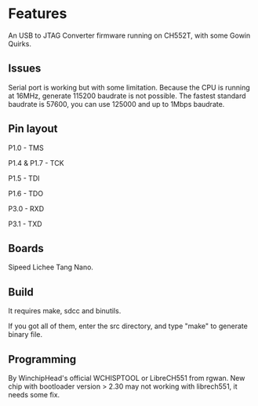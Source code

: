 Features
======

An USB to JTAG Converter firmware running on CH552T, with some Gowin Quirks.

Issues
--------------

Serial port is working but with some limitation. Because the CPU is running at 16MHz, generate 115200 baudrate is not possible. The fastest standard baudrate is 57600, you can use 125000 and up to 1Mbps baudrate.

Pin layout
--------------

P1.0 - TMS

P1.4 & P1.7 - TCK

P1.5 - TDI

P1.6 - TDO

P3.0 - RXD

P3.1 - TXD


Boards
--------------

Sipeed Lichee Tang Nano.

Build
--------------

It requires make, sdcc and binutils.

If you got all of them, enter the src directory, and type "make" to generate binary file.

Programming
--------------

By WinchipHead's official WCHISPTOOL or LibreCH551 from rgwan. New chip with bootloader version > 2.30 may not working with librech551, it needs some fix.
